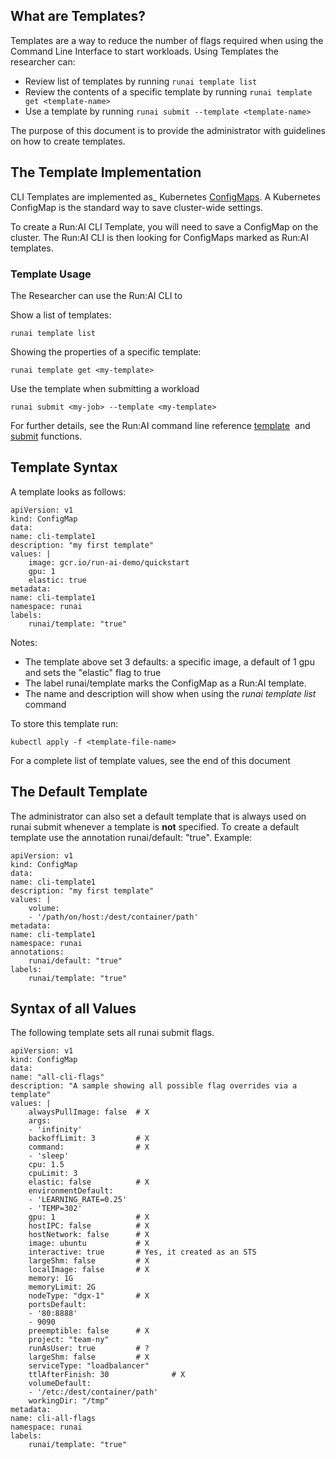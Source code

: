 ## What are Templates?

Templates are a way to reduce the number of flags required when using the Command Line Interface to start workloads. Using Templates the researcher can:

*   Review list of templates by running ``runai template list``
*   Review the contents of a specific template by running ``runai template get <template-name>``
*   Use a template by running ``runai submit --template <template-name>``

The purpose of this document is to provide the administrator with guidelines on how to create templates.

## The Template Implementation

CLI Templates are implemented as_ Kubernetes <a href="https://kubernetes.io/docs/tasks/configure-pod-container/configure-pod-configmap/" target="_self">ConfigMaps</a>. A Kubernetes ConfigMap is the standard way to save cluster-wide settings.

To create a Run:AI CLI Template, you will need to save a ConfigMap on the cluster. The Run:AI CLI is then looking for ConfigMaps marked as Run:AI templates.

### Template Usage

The Researcher can use the Run:AI CLI to

Show a list of templates:

    runai template list

Showing the properties of a specific template:

    runai template get <my-template>

Use the template when submitting a workload

    runai submit <my-job> --template <my-template>

For further details, see the Run:AI command line reference <a href="https://support.run.ai/hc/en-us/articles/360011548039-runai-template" target="_self">template</a>&nbsp;&nbsp;and <a href="https://support.run.ai/hc/en-us/articles/360011436120-runai-submit" target="_self">submit</a> functions.

## Template Syntax

A template looks as follows:

    apiVersion: v1
    kind: ConfigMap
    data:
    name: cli-template1
    description: "my first template"
    values: |
        image: gcr.io/run-ai-demo/quickstart
        gpu: 1
        elastic: true
    metadata:
    name: cli-template1
    namespace: runai
    labels:
        runai/template: "true"

Notes:

*   The template above set 3 defaults: a specific image, a default of 1 gpu and sets the "elastic" flag to true
*   The label runai/template marks the ConfigMap as a Run:AI template.
*   The name and description will show when using the _runai template list_ command

To store this template run:

    kubectl apply -f <template-file-name>

For a complete list of template values, see the end of this document

## The Default Template

The administrator can also set a default template that is always used on runai submit whenever a template is __not__ specified. To create a default template use the annotation runai/default: "true". Example:

    apiVersion: v1
    kind: ConfigMap
    data:
    name: cli-template1
    description: "my first template"
    values: |
        volume:
        - '/path/on/host:/dest/container/path'
    metadata:
    name: cli-template1
    namespace: runai
    annotations:
        runai/default: "true"
    labels:
        runai/template: "true"

## Syntax of all Values

The following template sets all runai submit flags.

    apiVersion: v1
    kind: ConfigMap
    data:
    name: "all-cli-flags"
    description: "A sample showing all possible flag overrides via a template"
    values: |
        alwaysPullImage: false  # X
        args:                   
        - 'infinity'
        backoffLimit: 3         # X
        command:                # X
        - 'sleep'
        cpu: 1.5                
        cpuLimit: 3             
        elastic: false          # X
        environmentDefault:     
        - 'LEARNING_RATE=0.25'
        - 'TEMP=302'
        gpu: 1                  # X
        hostIPC: false          # X           
        hostNetwork: false      # X        
        image: ubuntu           # X
        interactive: true       # Yes, it created as an STS
        largeShm: false         # X              
        localImage: false       # X
        memory: 1G              
        memoryLimit: 2G         
        nodeType: "dgx-1"       # X   
        portsDefault:           
        - '80:8888'             
        - 9090
        preemptible: false      # X
        project: "team-ny"      
        runAsUser: true         # ?
        largeShm: false         # X
        serviceType: "loadbalancer"    
        ttlAfterFinish: 30              # X
        volumeDefault:                  
        - '/etc:/dest/container/path'   
        workingDir: "/tmp"              
    metadata:
    name: cli-all-flags
    namespace: runai
    labels:
        runai/template: "true"